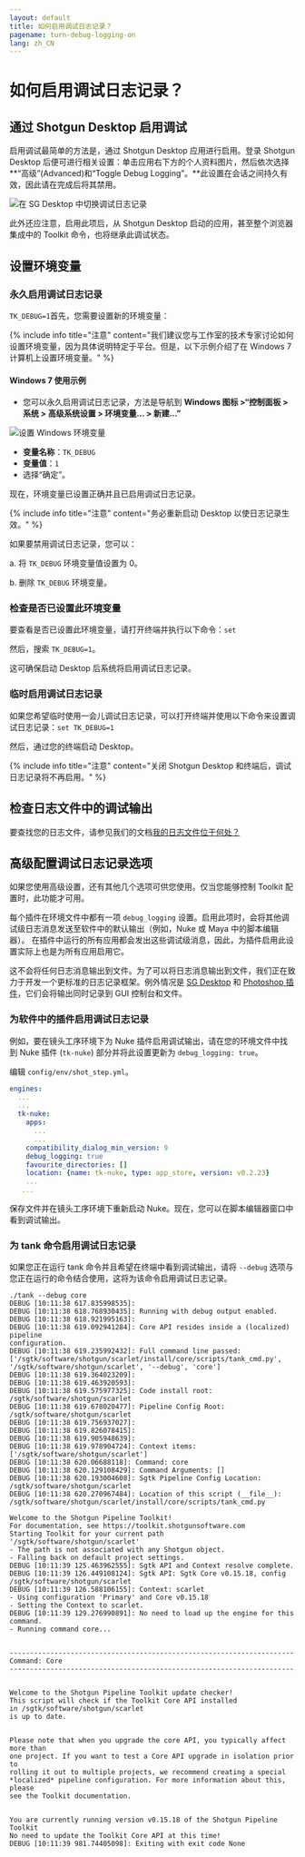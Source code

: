 ```yaml
---
layout: default
title: 如何启用调试日志记录？
pagename: turn-debug-logging-on
lang: zh_CN
---
```


# 如何启用调试日志记录？

## 通过 Shotgun Desktop 启用调试

启用调试最简单的方法是，通过 Shotgun Desktop 应用进行启用。登录 Shotgun Desktop 后便可进行相关设置：单击应用右下方的个人资料图片，然后依次选择**“高级”(Advanced)和“Toggle Debug Logging”。**此设置在会话之间持久有效，因此请在完成后将其禁用。

![在 SG Desktop 中切换调试日志记录](images/desktop-enable-debug-logging.png)

此外还应注意，启用此项后，从 Shotgun Desktop 启动的应用，甚至整个浏览器集成中的 Toolkit 命令，也将继承此调试状态。

## 设置环境变量

### 永久启用调试日志记录
`TK_DEBUG=1`首先，您需要设置新的环境变量：

{% include info title="注意" content="我们建议您与工作室的技术专家讨论如何设置环境变量，因为具体说明特定于平台。但是，以下示例介绍了在 Windows 7 计算机上设置环境变量。" %}

#### Windows 7 使用示例

- 您可以永久启用调试日志记录，方法是导航到 **Windows 图标 >“控制面板 > 系统 > 高级系统设置 > 环境变量… > 新建…”**

![设置 Windows 环境变量](images/windows-setting-environment-variable.png)


- **变量名称**：`TK_DEBUG`
- **变量值**：`1`
- 选择“确定”。

现在，环境变量已设置正确并且已启用调试日志记录。

{% include info title="注意" content="务必重新启动 Desktop 以使日志记录生效。" %}

如果要禁用调试日志记录，您可以：

a. 将 `TK_DEBUG` 环境变量值设置为 0。

b. 删除 `TK_DEBUG` 环境变量。

### 检查是否已设置此环境变量

要查看是否已设置此环境变量，请打开终端并执行以下命令：`set`

然后，搜索 `TK_DEBUG=1`。

这可确保启动 Desktop 后系统将启用调试日志记录。

### 临时启用调试日志记录

如果您希望临时使用一会儿调试日志记录，可以打开终端并使用以下命令来设置调试日志记录：`set TK_DEBUG=1`

然后，通过您的终端启动 Desktop。

{% include info title="注意" content="关闭 Shotgun Desktop 和终端后，调试日志记录将不再启用。" %}

## 检查日志文件中的调试输出

要查找您的日志文件，请参见我们的文档[我的日志文件位于何处？](./where-are-my-log-files.md)

## 高级配置调试日志记录选项

如果您使用高级设置，还有其他几个选项可供您使用。仅当您能够控制 Toolkit 配置时，此功能才可用。

每个插件在环境文件中都有一项 `debug_logging` 设置。启用此项时，会将其他调试级日志消息发送至软件中的默认输出（例如，Nuke 或 Maya 中的脚本编辑器）。 在插件中运行的所有应用都会发出这些调试级消息，因此，为插件启用此设置实际上也是为所有应用启用它。

这不会将任何日志消息输出到文件。为了可以将日志消息输出到文件，我们正在致力于开发一个更标准的日志记录框架。例外情况是 [SG Desktop](https://support.shotgunsoftware.com/hc/zh-cn/articles/219039818-Shotgun-Desktop) 和 [Photoshop 插件](https://support.shotgunsoftware.com/hc/zh-cn/articles/115000026653-Photoshop-CC)，它们会将输出同时记录到 GUI 控制台和文件。

### 为软件中的插件启用调试日志记录

例如，要在镜头工序环境下为 Nuke 插件启用调试输出，请在您的环境文件中找到 Nuke 插件 (`tk-nuke`) 部分并将此设置更新为 `debug_logging: true`。

编辑 `config/env/shot_step.yml`。

```yaml
engines:
  ...
  ...
  tk-nuke:
    apps:
      ...
      ...
    compatibility_dialog_min_version: 9
    debug_logging: true
    favourite_directories: []
    location: {name: tk-nuke, type: app_store, version: v0.2.23}
    ...
   ...
```

保存文件并在镜头工序环境下重新启动 Nuke。现在，您可以在脚本编辑器窗口中看到调试输出。

### 为 tank 命令启用调试日志记录

如果您正在运行 tank 命令并且希望在终端中看到调试输出，请将 `--debug` 选项与您正在运行的命令结合使用，这将为该命令启用调试日志记录。

    ./tank --debug core
    DEBUG [10:11:38 617.835998535]:
    DEBUG [10:11:38 618.768930435]: Running with debug output enabled.
    DEBUG [10:11:38 618.921995163]:
    DEBUG [10:11:38 619.092941284]: Core API resides inside a (localized) pipeline
    configuration.
    DEBUG [10:11:38 619.235992432]: Full command line passed:
    ['/sgtk/software/shotgun/scarlet/install/core/scripts/tank_cmd.py',
    '/sgtk/software/shotgun/scarlet', '--debug', 'core']
    DEBUG [10:11:38 619.364023209]:
    DEBUG [10:11:38 619.463920593]:
    DEBUG [10:11:38 619.575977325]: Code install root:
    /sgtk/software/shotgun/scarlet
    DEBUG [10:11:38 619.678020477]: Pipeline Config Root:
    /sgtk/software/shotgun/scarlet
    DEBUG [10:11:38 619.756937027]:
    DEBUG [10:11:38 619.826078415]:
    DEBUG [10:11:38 619.905948639]:
    DEBUG [10:11:38 619.978904724]: Context items:
    ['/sgtk/software/shotgun/scarlet']
    DEBUG [10:11:38 620.06688118]: Command: core
    DEBUG [10:11:38 620.129108429]: Command Arguments: []
    DEBUG [10:11:38 620.193004608]: Sgtk Pipeline Config Location:
    /sgtk/software/shotgun/scarlet
    DEBUG [10:11:38 620.270967484]: Location of this script (__file__):
    /sgtk/software/shotgun/scarlet/install/core/scripts/tank_cmd.py

    Welcome to the Shotgun Pipeline Toolkit!
    For documentation, see https://toolkit.shotgunsoftware.com
    Starting Toolkit for your current path '/sgtk/software/shotgun/scarlet'
    - The path is not associated with any Shotgun object.
    - Falling back on default project settings.
    DEBUG [10:11:39 125.463962555]: Sgtk API and Context resolve complete.
    DEBUG [10:11:39 126.449108124]: Sgtk API: Sgtk Core v0.15.18, config
    /sgtk/software/shotgun/scarlet
    DEBUG [10:11:39 126.588106155]: Context: scarlet
    - Using configuration 'Primary' and Core v0.15.18
    - Setting the Context to scarlet.
    DEBUG [10:11:39 129.276990891]: No need to load up the engine for this
    command.
    - Running command core...


    ----------------------------------------------------------------------
    Command: Core
    ----------------------------------------------------------------------


    Welcome to the Shotgun Pipeline Toolkit update checker!
    This script will check if the Toolkit Core API installed
    in /sgtk/software/shotgun/scarlet
    is up to date.


    Please note that when you upgrade the core API, you typically affect more than
    one project. If you want to test a Core API upgrade in isolation prior to
    rolling it out to multiple projects, we recommend creating a special
    *localized* pipeline configuration. For more information about this, please
    see the Toolkit documentation.


    You are currently running version v0.15.18 of the Shotgun Pipeline Toolkit
    No need to update the Toolkit Core API at this time!
    DEBUG [10:11:39 981.74405098]: Exiting with exit code None
